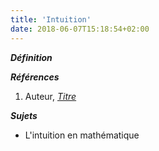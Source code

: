 ```yaml
---
title: 'Intuition'
date: 2018-06-07T15:18:54+02:00
---
```


***Définition*** 

>

***Références***

1. Auteur, <u>*Titre*</u>

***Sujets***

- L'intuition en mathématique
